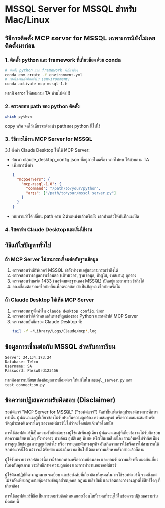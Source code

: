 # MSSQL Server for MSSQL สำหรับ Mac/Linux


## วิธีการติดตั้ง MCP server for MSSQL เฉพาะกรณียังไม่เคยติดตั้งมาก่อน

### 1. ติดตั้ง python และ framework ที่เกี่ยวข้อง ด้วย conda
```bash
# ติดตั้ง python และ framework ที่เกี่ยวข้อง
conda env create -f environment.yml
# เปิดใช้งานสิ่งที่ติดตั้งไป (environment)
conda activate mcp-mssql-1.0
```

หากมี error ให้สอบถาม TA ห้ามไปต่อ!!!

### 2. ตรวจสอบ path ของ python ติดตั้ง
```bash
which python
```

copy หรือ จดไว้ เดี๋ยวจะต้องนำ path ของ python นี้ไปใช้

### 3. วิธีการใช้งาน MCP Server for MSSQL
3.1 ตั้งค่า Claude Desktop ให้ใช้ MCP Server:
   - ค้นหา claude_desktop_config.json ที่อยู่ภายในเครื่อง หากไม่พบ ให้สอบถาม TA
   - เพิ่มการตั้งค่า:
     ```json
     {
       "mcpServers": {
         "mcp-mssql-1.0": {
           "command": "/path/to/your/python",
           "args": ["/path/to/your/mssql_server.py"]
         }
       }
     }
     ```
   - ทบทวนว่าได้เปลี่ยน path ครบ 2 ตำแหน่งแล้วหรือยัง หากทำแล้วให้บันทึกและปิด

### 4. รีสตาร์ท Claude Desktop และเริ่มใช้งาน

## วิธีแก้ไขปัญหาทั่วไป

### ถ้า MCP Server ไม่สามารถเชื่อมต่อกับฐานข้อมูล

1. ตรวจสอบว่าเซิร์ฟเวอร์ MSSQL กำลังทำงานอยู่และสามารถเข้าถึงได้
2. ตรวจสอบว่าข้อมูลการเชื่อมต่อ (เซิร์ฟเวอร์, ฐานข้อมูล, ชื่อผู้ใช้, รหัสผ่าน) ถูกต้อง
3. ตรวจสอบว่าพอร์ต 1433 (พอร์ตมาตรฐานของ MSSQL) เปิดอยู่และสามารถเข้าถึงได้
4. ลองเชื่อมต่อจากเครือข่ายอื่นเพื่อตรวจสอบว่าเป็นปัญหาเครือข่ายหรือไม่

### ถ้า Claude Desktop ไม่เห็น MCP Server

1. ตรวจสอบการตั้งค่าใน `claude_desktop_config.json`
2. ตรวจสอบว่าได้กำหนดเส้นทางที่ถูกต้องของ Python และสคริปต์ MCP Server
3. ตรวจสอบบันทึกของ Claude Desktop ที่:
   ```bash
   tail -f ~/Library/Logs/Claude/mcp*.log
   ```

## ข้อมูลการเชื่อมต่อกับ MSSQL สำหรับการเรียน

```
Server: 34.134.173.24
Database: Telco
Username: SA
Password: Passw0rd123456
```

หากต้องการเปลี่ยนแปลงข้อมูลการเชื่อมต่อฯ ให้แก้ไขใน `mssql_server.py` และ `test_connection.py`

## ข้อความปฏิเสธความรับผิดชอบ (Disclaimer)

ซอฟต์แวร์ "MCP Server for MSSQL" ("ซอฟต์แวร์") จัดทำขึ้นเพื่อวัตถุประสงค์ทางการศึกษาเท่านั้น ผู้พัฒนาและผู้ที่เกี่ยวข้องไม่รับประกันความถูกต้อง ความสมบูรณ์ หรือความเหมาะสมสำหรับวัตถุประสงค์เฉพาะใดๆ ของซอฟต์แวร์นี้ ไม่ว่าจะโดยชัดแจ้งหรือโดยนัย

การใช้ซอฟต์แวร์นี้เป็นความรับผิดชอบของผู้ใช้แต่เพียงผู้เดียว ผู้พัฒนาและผู้ที่เกี่ยวข้องจะไม่รับผิดชอบต่อความเสียหายใดๆ ทั้งทางตรง ทางอ้อม อุบัติเหตุ พิเศษ หรือเป็นผลสืบเนื่อง รวมถึงแต่ไม่จำกัดเพียงการสูญเสียข้อมูล การสูญเสียกำไร หรือการหยุดชะงักทางธุรกิจ อันเกิดจากการใช้หรือการไม่สามารถใช้ซอฟต์แวร์นี้ได้ แม้ว่าจะได้รับคำแนะนำถึงความเป็นไปได้ของความเสียหายดังกล่าวแล้วก็ตาม

ผู้ใช้รับทราบว่าซอฟต์แวร์นี้อาจมีข้อบกพร่องหรือความผิดพลาด และยอมรับความเสี่ยงทั้งหมดอันเกี่ยวเนื่องกับคุณภาพ ประสิทธิภาพ ความถูกต้อง และการทำงานของซอฟต์แวร์

ผู้ใช้ต้องปฏิบัติตามกฎหมาย ระเบียบ และข้อบังคับที่เกี่ยวข้องทั้งหมดในการใช้ซอฟต์แวร์นี้ รวมถึงแต่ไม่จำกัดเพียงกฎหมายคุ้มครองข้อมูลส่วนบุคคล กฎหมายลิขสิทธิ์ และข้อตกลงการอนุญาตใช้สิทธิใดๆ ที่เกี่ยวข้อง

การใช้ซอฟต์แวร์นี้ถือเป็นการยอมรับข้อกำหนดและเงื่อนไขทั้งหมดที่ระบุไว้ในข้อความปฏิเสธความรับผิดชอบนี้